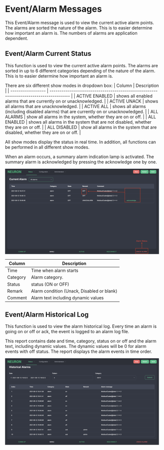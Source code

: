 # Event/Alarm Messages

This Event/Alarm message is used to view the current active alarm points. The alarms are sorted the nature of the alarm. This is to easier determine how important an alarm is. The numbers of alarms are application dependent.

## Event/Alarm Current Status

This function is used to view the current active alarm points. The alarms are sorted in up to 6 different categories depending of the nature of the alarm. This is to easier determine how important an alarm is.

There are six different show modes in dropdown box:
| Column             | Description                                                                              |
| ------------------ | ---------------------------------------------------------------------------------------- |
| ACTIVE ENABLED     | shows all enabled alarms that are currently on or unacknowledged.                        |
| ACTIVE UNACK       | shows all alarms that are unacknowledged.                                                |
| ACTIVE ALL         |  shows all alarms (including disabled alarms) that are currently on or unacknowledged.   |
| ALL ALARMS         | show all alarms in the system, whether they are on or off.                               |
| ALL ENABLED        | shows all alarms in the system that are not disabled, whether they are on or off.        |
| ALL DISABLED       | show all alarms in the system that are disabled, whether they are on or off.             |

All show modes display the status in real time. In addition, all functions can be performed in all different show modes.

When an alarm occurs, a summary alarm indication lamp is activated. The summary alarm is acknowledged by pressing the acknowledge one by one.

![ ](./assets/alarm-current.png)

| Column   | Description                                |
| -------- | ------------------------------------------ |
| Time     | Time when alarm starts                     |
| Category | Alarm category.                            |
| Status   | status (ON or OFF)                         |
| Remark   | Alarm condition (Unack, Disabled or blank) |
| Comment  | Alarm text including dynamic values        |

## Event/Alarm Historical Log

This function is used to view the alarm historical log. Every time an alarm is going on or off or ack, the event is logged to an alarm log file.

This report contains date and time, category, status on or off and the alarm text, including dynamic values. The dynamic values will be 0 for alarm events with off status. The report displays the alarm events in time order.

![ ](./assets/alarm-historical.png)
